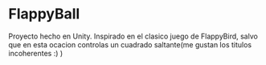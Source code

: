 # FlappyBall
Proyecto hecho en Unity. Inspirado en el clasico juego de FlappyBird, salvo que en esta ocacion controlas un cuadrado saltante(me gustan los titulos incoherentes :) )
